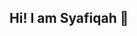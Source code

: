 ## Hi! I am Syafiqah 👋

<!--
**syafiqahwahab/syafiqahwahab** is a ✨ _special_ ✨ repository because its `README.md` (this file) appears on your GitHub profile.

🎓 Industrial Physics Graduate majoring in Semiconductor and Solar Energy System with hands-on experience in instrument, control system and project coordination
🛠 Open to technical and project-based role that allow me to work on engineering system and continue learning especially in semiconductor and renewable energy field
✨ Adaptable, field-ready and eager to take on both office-based and hands-on technical tasks


